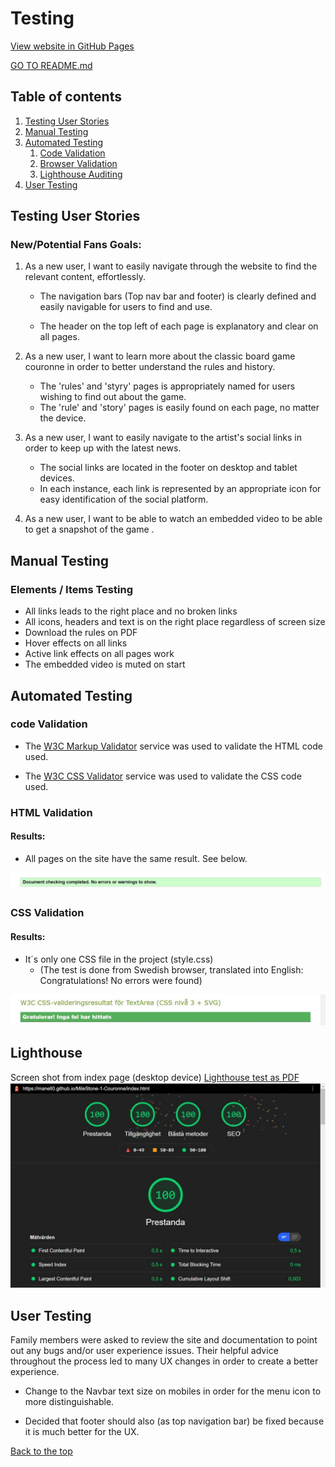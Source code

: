 # Testing

[View website in GitHub Pages](https://manell0.github.io/MileStone-1-Couronne/index.html)

[GO TO README.md](README.md)

## Table of contents

1. [Testing User Stories](#Testing-User-Stories)
2. [Manual Testing](#Manual-Testing)
3. [Automated Testing](#Automated-Testing)
   1. [Code Validation](#Code-Validation)
   2. [Browser Validation](#HTML-Validation)
   3. [Lighthouse Auditing](#Lighthouse)
4. [User Testing](#User-Testing)

## Testing User Stories

### New/Potential Fans Goals:

1. As a new user, I want to easily navigate through the website to find the relevant content, effortlessly.

   - The navigation bars (Top nav bar and footer) is clearly defined and easily navigable for users to find and use.

   - The header on the top left of each page is explanatory and clear on all pages.

2. As a new user, I want to learn more about the classic board game couronne in order to better understand the rules and history.

   - The 'rules' and 'styry' pages is appropriately named for users wishing to find out about the game.
   - The 'rule' and 'story' pages is easily found on each page, no matter the device.

3. As a new user, I want to easily navigate to the artist's social links in order to keep up with the latest news.

   - The social links are located in the footer on desktop and tablet devices.
   - In each instance, each link is represented by an appropriate icon for easy identification of the social platform.

4. As a new user, I want to be able to watch an embedded video to be able to get a snapshot of the game .

## Manual Testing

### Elements / Items Testing

- All links leads to the right place and no broken links
- All icons, headers and text is on the right place regardless of screen size
- Download the rules on PDF
- Hover effects on all links
- Active link effects on all pages work
- The embedded video is muted on start

## Automated Testing

### code Validation

- The [W3C Markup Validator](https://validator.w3.org/) service was used to validate the HTML code used.

- The [W3C CSS Validator](https://jigsaw.w3.org/css-validator/) service was used to validate the CSS code used.

### HTML Validation

#### Results:

- All pages on the site have the same result. See below.

![HTML Validation](assets/images/html.validaor-image.jpg)

### CSS Validation

#### Results:

- It´s only one CSS file in the project (style.css)
  - (The test is done from Swedish browser, translated into English: Congratulations! No errors were found)

![CSS Validation](assets/images/css-validaor-image.jpg)

## Lighthouse

Screen shot from index page (desktop device)
[Lighthouse test as PDF ](assets/lighthouse.pdf)
![lighthouse test](assets/images/github-100.jpg)

## User Testing

Family members were asked to review the site and documentation to point out any bugs and/or user experience issues. Their helpful advice throughout the process led to many UX changes in order to create a better experience.

- Change to the Navbar text size on mobiles in order for the menu icon to more distinguishable.

- Decided that footer should also (as top navigation bar) be fixed because it is much better for the UX.

[Back to the top](#Testing)
